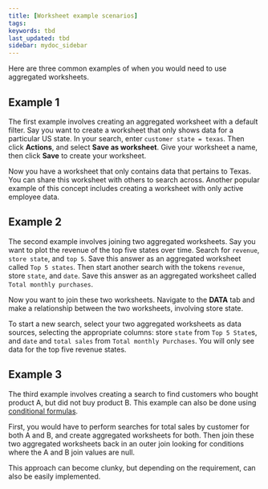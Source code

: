 ```yaml
---
title: [Worksheet example scenarios]
tags:
keywords: tbd
last_updated: tbd
sidebar: mydoc_sidebar
---
```

Here are three common examples of when you would need to use aggregated worksheets.

## Example 1

The first example involves creating an aggregated worksheet with a default filter. Say you want to create a worksheet that only shows data for a particular US state. In your search, enter `customer state = texas`. Then click **Actions**, and select **Save as worksheet**. Give your worksheet a name, then click **Save** to create your worksheet.

Now you have a worksheet that only contains data that pertains to Texas. You can share this worksheet with others to search across. Another popular example of this concept includes creating a worksheet with only active employee data.

## Example 2

The second example involves joining two aggregated worksheets. Say you want to plot the revenue of the top five states over time. Search for `revenue`, `store state`, and `top 5`. Save this answer as an aggregated worksheet called `Top 5 states`. Then start another search with the tokens `revenue`, store `state`, and `date`. Save this answer as an aggregated worksheet called `Total monthly purchases`.

Now you want to join these two worksheets. Navigate to the **DATA** tab and make a relationship between the two worksheets, involving store state.

To start a new search, select your two aggregated worksheets as data sources, selecting the appropriate columns: store `state` from `Top 5 State`s, and `date` and `total sales` from `Total monthly Purchases`. You will only see data for the top five revenue states.

## Example 3

The third example involves creating a search to find customers who bought product A, but did not buy product B. This example can also be done using [conditional formulas](/advanced-search/formulas/conditional_sum.html#).

First, you would have to perform searches for total sales by customer for both A and B, and create aggregated worksheets for both. Then join these two aggregated worksheets back in an outer join looking for conditions where the A and B join values are null.

This approach can become clunky, but depending on the requirement, can also be easily implemented.

